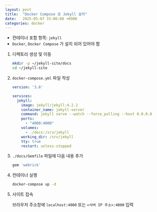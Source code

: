 ```yaml
---
layout: post
title:  "Docker Compose 로 Jekyll 설치"
date:   2025-05-07 15:06:00 +0900
categories: docker
---
```

- 컨테이너 포함 항목: `jekyll`  
- `Docker`, `Docker Compose` 가 설치 되어 있어야 함  

1. 디렉토리 생성 및 이동

    ```bash
    mkdir -p ~/jekyll-site/docs
    cd ~/jekyll-site
    ```

2. `docker-compose.yml` 파일 작성

    ```yaml
    version: '3.8'

    services:
      jekyll:
        image: jekyll/jekyll:4.2.2
        container_name: jekyll-server
        command: jekyll serve --watch --force_polling --host 0.0.0.0
        ports:
          - "4000:4000"
        volumes:
          - ./docs:/srv/jekyll
        working_dir: /srv/jekyll
        tty: true
        restart: unless-stopped
    ```

3. `./docs/Gemfile` 파일에 다음 내용 추가

    ```ruby
    gem 'webrick'
    ```

4. 컨테이너 실행

    ```bash
    docker-compose up -d
    ```

5. 사이트 접속

    브라우저 주소창에 `localhost:4000` 또는 `<서버 IP 주소>:4000` 입력  